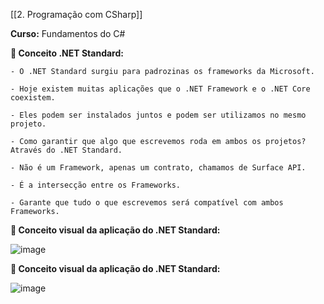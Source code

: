 [[2. Programação com CSharp]]

**Curso:** Fundamentos do C# 

**📖 Conceito .NET Standard:**  

```
- O .NET Standard surgiu para padrozinas os frameworks da Microsoft.

- Hoje existem muitas aplicações que o .NET Framework e o .NET Core coexistem.

- Eles podem ser instalados juntos e podem ser utilizamos no mesmo projeto.

- Como garantir que algo que escrevemos roda em ambos os projetos? Através do .NET Standard.

- Não é um Framework, apenas um contrato, chamamos de Surface API.

- É a intersecção entre os Frameworks.

- Garante que tudo o que escrevemos será compatível com ambos Frameworks.
```

**📖 Conceito visual da aplicação do .NET Standard:**  

![image](https://github.com/user-attachments/assets/0ef2b6b9-0ba1-443d-8643-0ecb08be6819)

**📖 Conceito visual da aplicação do .NET Standard:**  

![image](https://github.com/user-attachments/assets/0e8c34af-149f-40a2-ac25-6126b7779324)
